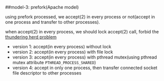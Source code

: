 ##model-3: prefork(Apache model)

using prefork processed, we accept(2) in every process or not(accept in one process and transfer to other processes).

when accept(2) in every process, we should lock accept(2) call, forbid the [thundering herd problem](https://en.wikipedia.org/wiki/Thundering_herd_problem)

* version 1: accept(in every process) without lock
* version 2: accept(in every process) with file lock
* version 3: accept(in every process) with pthread mutex(using pthread mutex attribute `PTHREAD_PROCESS_SHARED`)
* version 4: accept in only one process, then transfer connected socket file descriptor to other processes